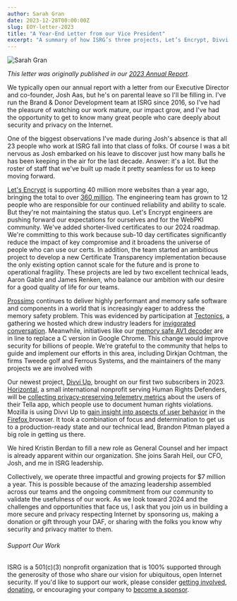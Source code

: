 ```yaml
---
author: Sarah Gran
date: 2023-12-28T00:00:00Z
slug: EOY-letter-2023
title: "A Year-End Letter from our Vice President"
excerpt: "A summary of how ISRG’s three projects, Let’s Encrypt, Divvi Up, and Prossimo continue to improve security and privacy."
---
```


<div class="card border-0 pic-quote-right">
    <img alt="Sarah Gran" class="mx-auto img-fluid" src="/images/blog/Sarah-Gran-Headshot.jpg" />
</div>

_This letter was originally published in our [2023 Annual Report](https://www.abetterinternet.org/documents/2023-ISRG-Annual-Report.pdf)._

We typically open our annual report with a letter from our Executive Director and co-founder, Josh Aas, but he's on parental leave so I'll be filling in. I've run the Brand & Donor Development team at ISRG since 2016, so I've had the pleasure of watching our work mature, our impact grow, and I've had the opportunity to get to know many great people who care deeply about security and privacy on the Internet.

One of the biggest observations I've made during Josh's absence is that all 23 people who work at ISRG fall into that class of folks. Of course I was a bit nervous as Josh embarked on his leave to discover just how many balls he has been keeping in the air for the last decade. Answer: it's a lot. But the roster of staff that we've built up made it pretty seamless for us to keep moving forward.

[Let's Encrypt](http://letsencrypt.org) is supporting 40 million more websites than a year ago, bringing the total to over [360 million](http://letsencrypt.org/stats). The engineering team has grown to 12 people who are responsible for our continued reliability and ability to scale. But they're not maintaining the status quo. Let's Encrypt engineers are pushing forward our expectations for ourselves and for the WebPKI community. We've added shorter-lived certificates to our 2024 roadmap. We're committing to this work because sub-10 day certificates significantly reduce the impact of key compromise and it broadens the universe of people who can use our certs. In addition, the team started an ambitious project to develop a new Certificate Transparency implementation because the only existing option cannot scale for the future and is prone to operational fragility. These projects are led by two excellent technical leads, Aaron Gable and James Renken, who balance our ambition with our desire for a good quality of life for our teams.

[Prossimo](http://memorysafety.org) continues to deliver highly performant and memory safe software and components in a world that is increasingly eager to address the memory safety problem. This was evidenced by participation at [Tectonics](https://tectonics.memorysafety.org/), a gathering we hosted which drew industry leaders for [invigorated conversation](https://www.memorysafety.org/blog/tectonics-recap/). Meanwhile, initiatives like our [memory safe AV1 decoder](https://www.memorysafety.org/initiative/av1/) are in line to replace a C version in Google Chrome. This change would improve security for billions of people. We're grateful to the community that helps to guide and implement our efforts in this area, including Dirkjan Ochtman, the firms Tweede golf and Ferrous Systems, and the maintainers of the many projects we are involved with

Our newest project, [Divvi Up](http://divviup.org), brought on our first two subscribers in 2023. [Horizontal](https://wearehorizontal.org/index), a small international nonprofit serving Human Rights Defenders, will be [collecting privacy-preserving telemetry metrics](https://divviup.org/blog/horizontal/) about the users of their Tella app, which people use to document human rights violations. Mozilla is using Divvi Up to [gain insight into aspects of user behavior](https://divviup.org/blog/divvi-up-in-firefox/) in the [Firefox ](https://www.mozilla.org/en-US/firefox/new/)browser. It took a combination of focus and determination to get us to a production-ready state and our technical lead, Brandon Pitman played a big role in getting us there.

We hired Kristin Berdan to fill a new role as General Counsel and her impact is already apparent within our organization. She joins Sarah Heil, our CFO, Josh, and me in ISRG leadership.

Collectively, we operate three impactful and growing projects for $7 million a year. This is possible because of the amazing leadership assembled across our teams and the ongoing commitment from our community to validate the usefulness of our work. As we look toward 2024 and the challenges and opportunities that face us, I ask that you join us in building a more secure and privacy respecting Internet by sponsoring us, making a donation or gift through your DAF, or sharing with the folks you know why security and privacy matter to them.

<div class="post-footer">
<h6><span>Support Our Work</span></h6>

ISRG is a 501(c)(3) nonprofit organization that is 100% supported through the generosity of those who share our vision for ubiquitous, open Internet security. If you'd like to support our work, please consider [getting involved](https://www.abetterinternet.org/getinvolved/), [donating](https://www.abetterinternet.org/donate/), or encouraging your company to [become a sponsor](https://www.abetterinternet.org/sponsor/).

</div>
